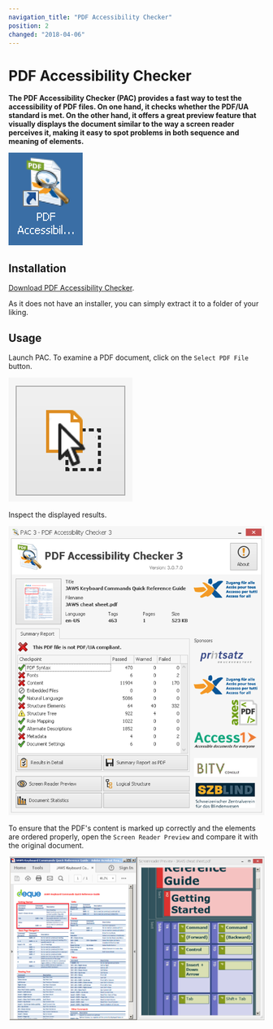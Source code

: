 ```yaml
---
navigation_title: "PDF Accessibility Checker"
position: 2
changed: "2018-04-06"
---
```


# PDF Accessibility Checker

**The PDF Accessibility Checker (PAC) provides a fast way to test the accessibility of PDF files. On one hand, it checks whether the PDF/UA standard is met. On the other hand, it offers a great preview feature that visually displays the document similar to the way a screen reader perceives it, making it easy to spot problems in both sequence and meaning of elements.**

![PAC icon](_media/pac-icon.png)

## Installation

[Download PDF Accessibility Checker](http://www.access-for-all.ch/en/pdf-lab/pdf-accessibility-checker-pac.html).

As it does not have an installer, you can simply extract it to a folder of your liking.

## Usage

Launch PAC. To examine a PDF document, click on the `Select PDF File` button.

!["Select PDF File" icon](_media/select-pdf-file-icon.png)

Inspect the displayed results.

![PDF Accessibility Checker window](_media/pdf-accessibility-checker-window.png)

To ensure that the PDF's content is marked up correctly and the elements are ordered properly, open the `Screen Reader Preview` and compare it with the original document.

![Side by side comparison of original document and screen reader preview](_media/side-by-side-comparison-of-original-document-and-screen-reader-preview.png)